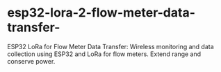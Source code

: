 # esp32-lora-2-flow-meter-data-transfer-
ESP32 LoRa for Flow Meter Data Transfer: Wireless monitoring and data collection using ESP32 and LoRa for flow meters. Extend range and conserve power.
